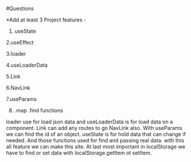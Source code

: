 #Questions

*Add at least 3 Project features - 

1. useState

2.useEffect

3.loader

4.useLoaderData

5.Link

6.NavLink

7.useParams

8. .map .find functions



loader use for load json data and useLoaderData is for load data on a component. Link can add any routes to go NavLink also.
With useParams we can find the id of an object. useState is for hold data that can change if needed. And those functions
used for find and passing real data. with this all feature we can make this site. At last most important in localStorage
we have to find or set data with localStorage.getItem ot setItem.